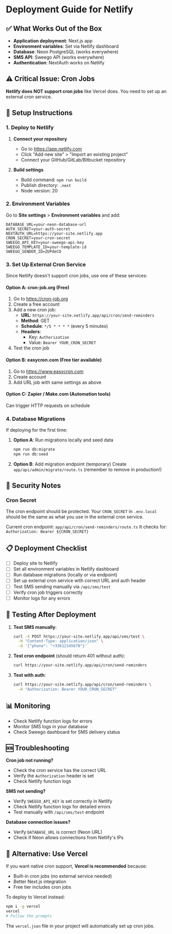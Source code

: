 # Deployment Guide for Netlify

## ✅ What Works Out of the Box

- **Application deployment**: Next.js app
- **Environment variables**: Set via Netlify dashboard
- **Database**: Neon PostgreSQL (works everywhere)
- **SMS API**: Sweego API (works everywhere)
- **Authentication**: NextAuth works on Netlify

## ⚠️ Critical Issue: Cron Jobs

**Netlify does NOT support cron jobs** like Vercel does. You need to set up an external cron service.

## 🔧 Setup Instructions

### 1. Deploy to Netlify

1. **Connect your repository**
   - Go to https://app.netlify.com
   - Click "Add new site" > "Import an existing project"
   - Connect your GitHub/GitLab/Bitbucket repository

2. **Build settings**
   - Build command: `npm run build`
   - Publish directory: `.next`
   - Node version: 20

### 2. Environment Variables

Go to **Site settings** > **Environment variables** and add:

```env
DATABASE_URL=your-neon-database-url
AUTH_SECRET=your-auth-secret
NEXTAUTH_URL=https://your-site.netlify.app
CRON_SECRET=your-cron-secret
SWEEGO_API_KEY=your-sweego-api-key
SWEEGO_TEMPLATE_ID=your-template-id
SWEEGO_SENDER_ID=ZUPdeCO
```

### 3. Set Up External Cron Service

Since Netlify doesn't support cron jobs, use one of these services:

#### Option A: cron-job.org (Free)

1. Go to https://cron-job.org
2. Create a free account
3. Add a new cron job:
   - **URL**: `https://your-site.netlify.app/api/cron/send-reminders`
   - **Method**: GET
   - **Schedule**: `*/5 * * * *` (every 5 minutes)
   - **Headers**: 
     - Key: `Authorization`
     - Value: `Bearer YOUR_CRON_SECRET`
4. Test the cron job

#### Option B: easycron.com (Free tier available)

1. Go to https://www.easycron.com
2. Create account
3. Add URL job with same settings as above

#### Option C: Zapier / Make.com (Automation tools)

Can trigger HTTP requests on schedule

### 4. Database Migrations

If deploying for the first time:

1. **Option A**: Run migrations locally and seed data
   ```bash
   npm run db:migrate
   npm run db:seed
   ```

2. **Option B**: Add migration endpoint (temporary)
   Create `app/api/admin/migrate/route.ts` (remember to remove in production!)

## 🔐 Security Notes

### Cron Secret
The cron endpoint should be protected. Your `CRON_SECRET` in `.env.local` should be the same as what you use in the external cron service.

Current cron endpoint: `app/api/cron/send-reminders/route.ts`
It checks for: `Authorization: Bearer ${CRON_SECRET}`

## 📋 Deployment Checklist

- [ ] Deploy site to Netlify
- [ ] Set all environment variables in Netlify dashboard
- [ ] Run database migrations (locally or via endpoint)
- [ ] Set up external cron service with correct URL and auth header
- [ ] Test SMS sending manually via `/api/sms/test`
- [ ] Verify cron job triggers correctly
- [ ] Monitor logs for any errors

## 🧪 Testing After Deployment

1. **Test SMS manually**:
   ```bash
   curl -X POST https://your-site.netlify.app/api/sms/test \
     -H "Content-Type: application/json" \
     -d '{"phone": "+33612345678"}'
   ```

2. **Test cron endpoint** (should return 401 without auth):
   ```bash
   curl https://your-site.netlify.app/api/cron/send-reminders
   ```

3. **Test with auth**:
   ```bash
   curl https://your-site.netlify.app/api/cron/send-reminders \
     -H "Authorization: Bearer YOUR_CRON_SECRET"
   ```

## 📊 Monitoring

- Check Netlify function logs for errors
- Monitor SMS logs in your database
- Check Sweego dashboard for SMS delivery status

## 🆘 Troubleshooting

**Cron job not running?**
- Check the cron service has the correct URL
- Verify the `Authorization` header is set
- Check Netlify function logs

**SMS not sending?**
- Verify `SWEEGO_API_KEY` is set correctly in Netlify
- Check Netlify function logs for detailed errors
- Test manually with `/api/sms/test` endpoint

**Database connection issues?**
- Verify `DATABASE_URL` is correct (Neon URL)
- Check if Neon allows connections from Netlify's IPs

## 🎯 Alternative: Use Vercel

If you want native cron support, **Vercel is recommended** because:
- Built-in cron jobs (no external service needed)
- Better Next.js integration
- Free tier includes cron jobs

To deploy to Vercel instead:
```bash
npm i -g vercel
vercel
# Follow the prompts
```

The `vercel.json` file in your project will automatically set up cron jobs.

